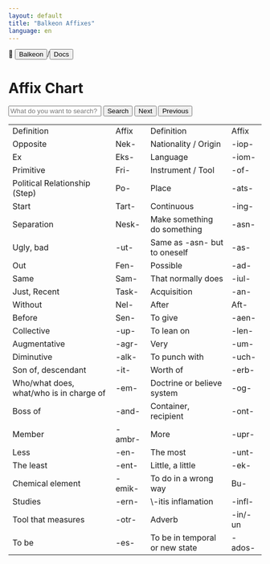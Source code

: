 ```yaml
---
layout: default
title: "Balkeon Affixes"
language: en
---
```


📂 <button class="button-16" role="button" onclick="location.href='../../index'">Balkeon</button>/<button class="button-16" role="button" onclick="location.href='../index'">Docs</button>

# Affix Chart

<input type="text" id="search-input" placeholder="What do you want to search?"> <button id="search-button" onclick="searchAndHighlightTable()">Search</button> <button id="next-button" onclick="nextMatch()">Next</button> <button id="previous-button" onclick="previousMatch()">Previous</button>

<div class="table-wrapper" markdown="block">
<table id="content-table" style="width:100%">
    <tr>
        <td>Definition</td>
        <td>Affix</td>
        <td>Definition</td>
        <td>Affix</td>
    </tr>
    <tr>
        <td>Opposite</td>
        <td>Nek-</td>
        <td>Nationality / Origin</td>
        <td>-iop-</td>
    </tr>
    <tr>
        <td>Ex</td>
        <td>Eks-</td>
        <td>Language</td>
        <td>-iom-</td>
    </tr>
    <tr>
        <td>Primitive</td>
        <td>Fri-</td>
        <td>Instrument / Tool</td>
        <td>-of-</td>
    </tr>
    <tr>
        <td>Political Relationship (Step)</td>
        <td>Po-</td>
        <td>Place</td>
        <td>-ats-</td>
    </tr>
    <tr>
        <td>Start</td>
        <td>Tart-</td>
        <td>Continuous</td>
        <td>-ing-</td>
    </tr>
    <tr>
        <td>Separation</td>
        <td>Nesk-</td>
        <td>Make something do something</td>
        <td>-asn-</td>
    </tr>
    <tr>
        <td>Ugly, bad</td>
        <td>-ut-</td>
        <td>Same as -asn- but to oneself</td>
        <td>-as-</td>
    </tr>
    <tr>
        <td>Out</td>
        <td>Fen-</td>
        <td>Possible</td>
        <td>-ad-</td>
    </tr>
    <tr>
        <td>Same</td>
        <td>Sam-</td>
        <td>That normally does</td>
        <td>-iul-</td>
    </tr>
    <tr>
        <td>Just, Recent</td>
        <td>Task-</td>
        <td>Acquisition</td>
        <td>-an-</td>
    </tr>
    <tr>
        <td>Without</td>
        <td>Nel-</td>
        <td>After</td>
        <td>Aft-</td>
    </tr>
    <tr>
        <td>Before</td>
        <td>Sen-</td>
        <td>To give</td>
        <td>-aen-</td>
    </tr>
    <tr>
        <td>Collective</td>
        <td>-up-</td>
        <td>To lean on</td>
        <td>-len-</td>
    </tr>
    <tr>
        <td>Augmentative</td>
        <td>-agr-</td>
        <td>Very</td>
        <td>-um-</td>
    </tr>
    <tr>
        <td>Diminutive</td>
        <td>-alk-</td>
        <td>To punch with</td>
        <td>-uch-</td>
    </tr>
    <tr>
        <td>Son of, descendant</td>
        <td>-it-</td>
        <td>Worth of</td>
        <td>-erb-</td>
    </tr>
    <tr>
        <td>Who/what does, what/who is in charge of</td>
        <td>-em-</td>
        <td>Doctrine or believe system</td>
        <td>-og-</td>
    </tr>
    <tr>
        <td>Boss of</td>
        <td>-and-</td>
        <td>Container, recipient</td>
        <td>-ont-</td>
    </tr>
    <tr>
        <td>Member</td>
        <td>-ambr-</td>
        <td>More</td>
        <td>-upr-</td>
    </tr>
    <tr>
        <td>Less</td>
        <td>-en-</td>
        <td>The most</td>
        <td>-unt-</td>
    </tr>
    <tr>
        <td>The least</td>
        <td>-ent-</td>
        <td>Little, a little</td>
        <td>-ek-</td>
    </tr>
    <tr>
        <td>Chemical element</td>
        <td>-emik-</td>
        <td>To do in a wrong way</td>
        <td>Bu-</td>
    </tr>
    <tr>
        <td>Studies</td>
        <td>-ern-</td>
        <td>\-itis inflamation</td>
        <td>-infl-</td>
    </tr>
    <tr>
        <td>Tool that measures</td>
        <td>-otr-</td>
        <td>Adverb</td>
        <td>-in/-un</td>
    </tr>
    <tr>
        <td>To be</td>
        <td>-es-</td>
        <td>To be in temporal or new state</td>
        <td>-ados-</td>
    </tr>
</table>

